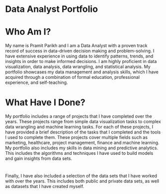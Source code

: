 # Data Analyst Portfolio

# Who Am I?
My name is Pramit Parikh and I am a Data Analyst with a proven track record of success in data-driven decision making and problem-solving. I have extensive experience in using data to identify patterns, trends, and insights in order to make informed decisions. I am highly proficient in data visualization, data analysis, data wrangling, and statistical analysis. My portfolio showcases my data management and analysis skills, which I have acquired through a combination of formal education, professional experience, and self-teaching.

# What Have I Done?
My portfolio includes a range of projects that I have completed over the years. These projects range from simple data visualization tasks to complex data wrangling and machine learning tasks. For each of these projects, I have provided a brief description of the tasks that I completed and the tools I used to complete them. These projects cover multiple fields such as marketing, healthcare, project management, finance and machine learning. My portfolio also includes my skills in data mining and predictive analytics. This includes the algorithms and techniques I have used to build models and gain insights from data sets.

# 

Finally, I have also included a selection of the data sets that I have worked with over the years. This includes both public and private data sets, as well as datasets that I have created myself.
